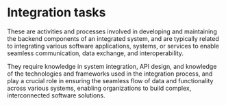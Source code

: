 # Integration tasks
These are activities and  processes involved in developing and maintaining the backend components of an integrated system, and are typically related to integrating various software applications, systems, or services to enable seamless communication, data exchange, and interoperability.

They require knowledge in system integration, API design, and knowledge of the technologies and frameworks used in the integration process, and play a crucial role in ensuring the seamless flow of data and functionality across various systems, enabling organizations to build complex, interconnected software solutions.

